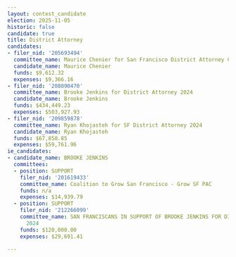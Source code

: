 ```yaml
---
layout: contest_candidate
election: 2025-11-05
historic: false
candidate: true
title: District Attorney
candidates:
- filer_nid: '205693494'
  committee_name: Maurice Chenier for San Francisco District Attorney Committee 2022
  candidate_name: Maurice Chenier
  funds: $9,612.32
  expenses: $9,366.16
- filer_nid: '208090470'
  committee_name: Brooke Jenkins for District Attorney 2024
  candidate_name: Brooke Jenkins
  funds: $434,449.23
  expenses: $503,927.93
- filer_nid: '209859878'
  committee_name: Ryan Khojasteh for SF District Attorney 2024
  candidate_name: Ryan Khojasteh
  funds: $67,850.85
  expenses: $59,761.96
ie_candidates:
- candidate_name: BROOKE JENKINS
  committees:
  - position: SUPPORT
    filer_nid: '201619433'
    committee_name: Coalition to Grow San Francisco - Grow SF PAC
    funds: n/a
    expenses: $14,939.79
  - position: SUPPORT
    filer_nid: '212266099'
    committee_name: SAN FRANCISCANS IN SUPPORT OF BROOKE JENKINS FOR DISTRICT ATTORNEY
      2024
    funds: $120,000.00
    expenses: $29,691.41

---
```

